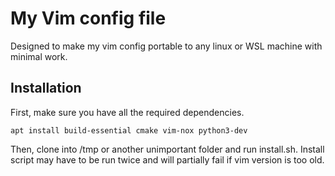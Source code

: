 # My Vim config file
Designed to make my vim config portable to any linux or WSL machine with minimal work.

## Installation
First, make sure you have all the required dependencies.
```
apt install build-essential cmake vim-nox python3-dev
```
Then, clone into /tmp or another unimportant folder and run install.sh. Install script may have to be run twice and will partially fail if vim version is too old.